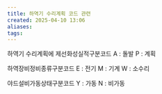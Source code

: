 ```yaml
---
title: 하역기 수리계획 코드 관련
created: 2025-04-10 13:06
aliases: 
tags:
---
```


하역기 수리계획에 
제선화성실적구분코드
A : 돌발
P : 계획

하역장비정비종류구분코드
E : 전기
M :  기계
W : 소수리

야드설비가동상태구분코드
Y : 가동
N : 비가동